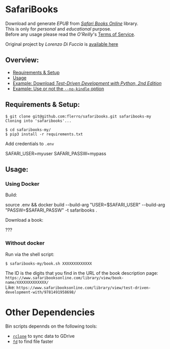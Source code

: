 # SafariBooks
Download and generate *EPUB* from [*Safari Books Online*](https://www.safaribooksonline.com) library.  
This is only for *personal* and *educational* purpose.  
Before any usage please read the *O'Reilly*'s [Terms of Service](https://learning.oreilly.com/terms/).  

Original project by *Lorenzo Di Fuccia* is [available here](https://github.com/lorenzodifuccia/safaribooks)


## Overview:
  * [Requirements & Setup](#requirements--setup)
  * [Usage](#usage)
  * [Example: Download *Test-Driven Development with Python, 2nd Edition*](#download-test-driven-development-with-python-2nd-edition)
  * [Example: Use or not the `--no-kindle` option](#use-or-not-the---no-kindle-option)

## Requirements & Setup:
```shell
$ git clone git@github.com:flerro/safaribooks.git safaribooks-my
Cloning into 'safaribooks'...

$ cd safaribooks-my/
$ pip3 install -r requirements.txt
```  
Add credentials to `.env`

  SAFARI_USER=myuser
  SAFARI_PASSW=mypass
    
## Usage:

### Using Docker

Build:

  source .env && docker build --build-arg "USER=$SAFARI_USER" --build-arg "PASSW=$SAFARI_PASSW"  -t safaribooks .

Download a book:  

  ???


### Without docker 

Run via the shell script:

```shell
$ safaribooks-my/book.sh XXXXXXXXXXXXX
```

The ID is the digits that you find in the URL of the book description page:  
`https://www.safaribooksonline.com/library/view/book-name/XXXXXXXXXXXXX/`  
Like: `https://www.safaribooksonline.com/library/view/test-driven-development-with/9781491958698/`  
  
# Other Dependencies

Bin scripts depennds on the following tools:

- [`rclone`](https://rclone.org/) to sync data to GDrive
- [`fd`](https://github.com/sharkdp/fd) to find file faster  
  

